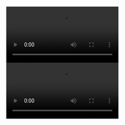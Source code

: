 <video controls src="https://github.com/edvartGB/acorr/blob/main/Docs/demo.mov" title="Title"></video>
<video controls src="https://github.com/edvartGB/acorr/blob/main/Docs/demo2.mov" title="Title"></video>